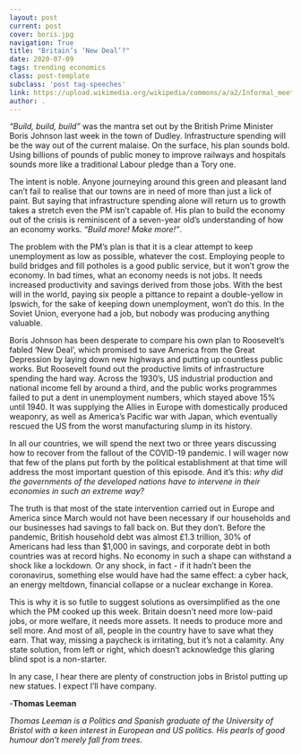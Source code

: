 ```yaml
---
layout: post
current: post
cover: boris.jpg
navigation: True
title: "Britain’s ‘New Deal’?"
date: 2020-07-09
tags: trending economics
class: post-template
subclass: 'post tag-speeches'
link: https://upload.wikimedia.org/wikipedia/commons/a/a2/Informal_meeting_of_ministers_for_foreign_affairs_%28Gymnich%29._Arrivals_Boris_Johnson_%2836928363842%29.jpg
author: .
---
```

*“Build, build, build”* was the mantra set out by the British Prime Minister Boris Johnson last week in the town of Dudley. Infrastructure spending will be the way out of the current malaise. On the surface, his plan sounds bold. Using billions of pounds of public money to improve railways and hospitals sounds more like a traditional Labour pledge than a Tory one.

  

The intent is noble. Anyone journeying around this green and pleasant land can’t fail to realise that our towns are in need of more than just a lick of paint. But saying that infrastructure spending alone will return us to growth takes a stretch even the PM isn’t capable of. His plan to build the economy out of the crisis is reminiscent of a seven-year old’s understanding of how an economy works. *“Build more! Make more!”*.

  

The problem with the PM’s plan is that it is a clear attempt to keep unemployment as low as possible, whatever the cost. Employing people to build bridges and fill potholes is a good public service, but it won’t grow the economy. In bad times, what an economy needs is not jobs. It needs increased productivity and savings derived from those jobs. With the best will in the world, paying six people a pittance to repaint a double-yellow in Ipswich, for the sake of keeping down unemployment, won’t do this. In the Soviet Union, everyone had a job, but nobody was producing anything valuable.

  

Boris Johnson has been desperate to compare his own plan to Roosevelt’s fabled ‘New Deal’, which promised to save America from the Great Depression by laying down new highways and putting up countless public works. But Roosevelt found out the productive limits of infrastructure spending the hard way. Across the 1930’s, US industrial production and national income fell by around a third, and the public works programmes failed to put a dent in unemployment numbers, which stayed above 15% until 1940. It was supplying the Allies in Europe with domestically produced weaponry, as well as America’s Pacific war with Japan, which eventually rescued the US from the worst manufacturing slump in its history.

  

In all our countries, we will spend the next two or three years discussing how to recover from the fallout of the COVID-19 pandemic. I will wager now that few of the plans put forth by the political establishment at that time will address the most important question of this episode. And it’s this: *why did the governments of the developed nations have to intervene in their economies in such an extreme way?*

  

The truth is that most of the state intervention carried out in Europe and America since March would not have been necessary if our households and our businesses had savings to fall back on. But they don’t. Before the pandemic, British household debt was almost £1.3 trillion, 30% of Americans had less than $1,000 in savings, and corporate debt in both countries was at record highs. No economy in such a shape can withstand a shock like a lockdown. Or any shock, in fact - if it hadn’t been the coronavirus, something else would have had the same effect: a cyber hack, an energy meltdown, financial collapse or a nuclear exchange in Korea.

  

This is why it is so futile to suggest solutions as oversimplified as the one which the PM cooked up this week. Britain doesn’t need more low-paid jobs, or more welfare, it needs more assets. It needs to produce more and sell more. And most of all, people in the country have to save what they earn. That way, missing a paycheck is irritating, but it’s not a calamity. Any state solution, from left or right, which doesn’t acknowledge this glaring blind spot is a non-starter.

  

In any case, I hear there are plenty of construction jobs in Bristol putting up new statues. I expect I’ll have company.

  

-**Thomas Leeman**

  

*Thomas Leeman is a Politics and Spanish graduate of the University of Bristol with a keen interest in European and US politics. His pearls of good humour don’t merely fall from trees.*
